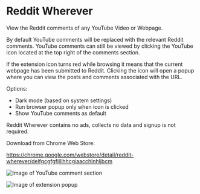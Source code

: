 # Reddit Wherever

View the Reddit comments of any YouTube Video or Webpage.

By default YouTube comments will be replaced with the relevant Reddit comments. YouTube comments can still be viewed by clicking the YouTube icon located at the top right of the comments section.

If the extension icon turns red while browsing it means that the current webpage has been submitted to Reddit. Clicking the icon will open a popup where you can view the posts and comments associated with the URL. 

Options:
- Dark mode (based on system settings)
- Run browser popup only when icon is clicked
- Show YouTube comments as default

Reddit Wherever contains no ads, collects no data and signup is not required.

Download from Chrome Web Store:

https://chrome.google.com/webstore/detail/reddit-wherever/delfgcgfgfjlllhhcgiaacchlnhljbcm

![Image of YouTube comment section](https://raw.githubusercontent.com/z0ccc/Reddit-Wherever/master/promo_images/screenshot-1.png)

![Image of extension popup](https://raw.githubusercontent.com/z0ccc/Reddit-Wherever/master/promo_images/screenshot-2.png)
